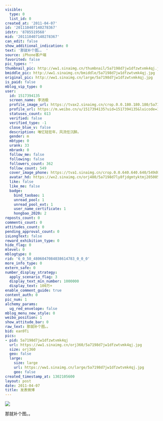 ```yaml
---
visible:
  type: 0
  list_id: 0
created_at: '2011-04-07'
id: '201110407140278367'
idstr: '8785519568'
mid: '201110407140278367'
can_edit: false
show_additional_indication: 0
text: '那就补个图。。 '
source: iPhone客户端
favorited: false
pic_types: ''
thumbnail_pic: http://ww1.sinaimg.cn/thumbnail/5a7198d7jw1dfzwtvmk4qj.jpg
bmiddle_pic: http://ww1.sinaimg.cn/bmiddle/5a7198d7jw1dfzwtvmk4qj.jpg
original_pic: http://ww1.sinaimg.cn/large/5a7198d7jw1dfzwtvmk4qj.jpg
is_paid: false
mblog_vip_type: 0
user:
  id: 1517394135
  screen_name: 李消极
  profile_image_url: https://tvax2.sinaimg.cn/crop.0.0.180.180.180/5a7198d7ly8fjdgmtyktmj20500500so.jpg?KID=imgbed,tva&Expires=1606400134&ssig=pbj03i8oIn
  profile_url: https://m.weibo.cn/u/1517394135?uid=1517394135&luicode=10000011&lfid=2304131517394135_-_WEIBO_SECOND_PROFILE_WEIBO
  statuses_count: 613
  verified: false
  verified_type: -1
  close_blue_v: false
  description: 唯忆轻狂年，风流任沉醉。
  gender: m
  mbtype: 0
  urank: 33
  mbrank: 0
  follow_me: false
  following: false
  followers_count: 362
  follow_count: 549
  cover_image_phone: https://tva1.sinaimg.cn/crop.0.0.640.640.640/549d0121tw1egm1kjly3jj20hs0hsq4f.jpg
  avatar_hd: https://wx2.sinaimg.cn/orj480/5a7198d7ly8fjdgmtyktmj20500500so.jpg
  like: false
  like_me: false
  badge:
    bind_taobao: 1
    unread_pool: 1
    unread_pool_ext: 1
    user_name_certificate: 1
    hongbao_2020: 2
reposts_count: 0
comments_count: 0
attitudes_count: 0
pending_approval_count: 0
isLongText: false
reward_exhibition_type: 0
hide_flag: 0
mlevel: 0
mblogtype: 0
rid: '6_0_50_4806047084038614783_0_0_0'
more_info_type: 0
extern_safe: 0
number_display_strategy:
  apply_scenario_flag: 3
  display_text_min_number: 1000000
  display_text: 100万+
enable_comment_guide: true
content_auth: 0
pic_num: 1
alchemy_params:
  ug_red_envelope: false
mblog_menu_new_style: 0
weibo_position: 1
show_attitude_bar: 0
raw_text: 那就补个图。。 ​​​
bid: ean9Ti
pics:
- pid: 5a7198d7jw1dfzwtvmk4qj
  url: https://ww1.sinaimg.cn/orj360/5a7198d7jw1dfzwtvmk4qj.jpg
  size: orj360
  geo: false
  large:
    size: large
    url: https://ww1.sinaimg.cn/large/5a7198d7jw1dfzwtvmk4qj.jpg
    geo: false
created_timestamp_at: 1302105600
layout: post
date: 2011-04-07
title: 发表微博
---
```


![](https://image.baidu.com/search/down?url=http://ww1.sinaimg.cn/large/5a7198d7jw1dfzwtvmk4qj.jpg)

那就补个图。。 

